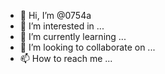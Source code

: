- 👋 Hi, I’m @0754a
- 👀 I’m interested in ...
- 🌱 I’m currently learning ...
- 💞️ I’m looking to collaborate on ...
- 📫 How to reach me ...

<!---
0754a/0754a is a ✨ special ✨ repository because its `README.md` (this file) appears on your GitHub profile.
You can click the Preview link to take a look at your changes.
--->

